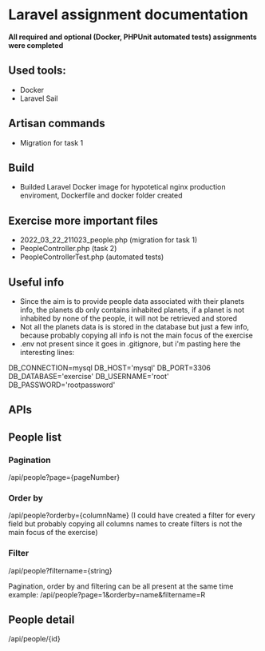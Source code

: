 # Laravel assignment documentation

**All required and optional (Docker, PHPUnit automated tests) assignments were completed**

## Used tools:
- Docker
- Laravel Sail

## Artisan commands
- Migration for task 1

## Build
- Builded Laravel Docker image for hypotetical nginx production enviroment, Dockerfile and docker folder created

## Exercise more important files
- 2022_03_22_211023_people.php (migration for task 1)
- PeopleController.php (task 2)
- PeopleControllerTest.php (automated tests)

## Useful info
- Since the aim is to provide people data associated with their planets info, the planets db only contains inhabited planets, if a planet is not inhabited by none of the people, it will not be retrieved and stored
- Not all the planets data is is stored in the database but just a few info, because probably copying all info is not the main focus of the exercise
- .env not present since it goes in .gitignore, but i'm pasting here the interesting lines:

DB_CONNECTION=mysql
DB_HOST='mysql'
DB_PORT=3306
DB_DATABASE='exercise'
DB_USERNAME='root'
DB_PASSWORD='rootpassword'

## APIs

## People list

### Pagination
/api/people?page={pageNumber}
### Order by
/api/people?orderby={columnName}
(I could have created a filter for every field but probably copying all columns names to create filters is not the main focus of the exercise)
### Filter
/api/people?filtername={string}

Pagination, order by and filtering can be all present at the same time
example: /api/people?page=1&orderby=name&filtername=R

## People detail
/api/people/{id}